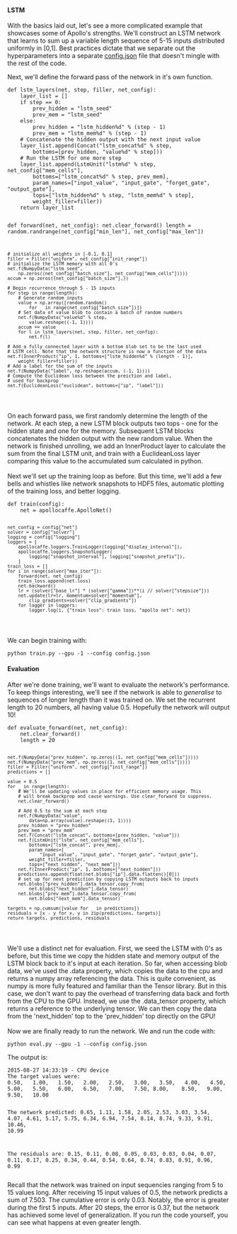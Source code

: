 <div id="LSTM" class="subgroup">
<h4>LSTM</h4>
<p> With the basics laid out, let's see a more complicated example that showcases some of Apollo's strengths.
We'll construct an LSTM network that learns to sum up a variable length sequence of 5-15 inputs distributed uniformly in [0,1].
Best practices dictate that we separate out the hyperparameters into a separate <a href="https://github.com/Russell91/LSTMSummation/blob/master/config.json">config.json</a> file that doesn't mingle with the rest of the code.
</p>

<p>
Next, we'll define the forward pass of the network in it's own function.
</p>

<div class="highlight">
<pre><code class="language-python" data-lang="python">def lstm_layers(net, step, filler, net_config):
    layer_list = []
    if step == 0:
        prev_hidden = "lstm_seed"
        prev_mem = "lstm_seed"
    else:
        prev_hidden = "lstm_hidden%d" % (step - 1)
        prev_mem = "lstm_mem%d" % (step - 1)
    # Concatenate the hidden output with the next input value
    layer_list.append(Concat("lstm_concat%d" % step,
        bottoms=[prev_hidden, "value%d" % step]))
    # Run the LSTM for one more step
    layer_list.append(LstmUnit("lstm%d" % step, net_config["mem_cells"],
        bottoms=["lstm_concat%d" % step, prev_mem],
        param_names=["input_value", "input_gate", "forget_gate", "output_gate"],
        tops=["lstm_hidden%d" % step, "lstm_mem%d" % step],
        weight_filler=filler))
    return layer_list

def forward(net, net_config):
    net.clear_forward()
    length = random.randrange(net_config["min_len"], net_config["max_len"])

    # initialize all weights in [-0.1, 0.1]
    filler = Filler("uniform", net_config["init_range"])
    # initialize the LSTM memory with all 0's
    net.f(NumpyData("lstm_seed",
        np.zeros((net_config["batch_size"], net_config["mem_cells"]))))
    accum = np.zeros((net_config["batch_size"],))

    # Begin recurrence through 5 - 15 inputs
    for step in range(length):
        # Generate random inputs
        value = np.array([random.random()
            for _ in range(net_config["batch_size"])])
        # Set data of value blob to contain a batch of random numbers
        net.f(NumpyData("value%d" % step,
            value.reshape((-1, 1))))
        accum += value
        for l in lstm_layers(net, step, filler, net_config):
            net.f(l)

    # Add a fully connected layer with a bottom blob set to be the last used
    # LSTM cell. Note that the network structure is now a function of the data
    net.f(InnerProduct("ip", 1, bottoms=["lstm_hidden%d" % (length - 1)],
        weight_filler=filler))
    # Add a label for the sum of the inputs
    net.f(NumpyData("label", np.reshape(accum, (-1, 1))))
    # Compute the Euclidean loss between the preiction and label,
    # used for backprop
    net.f(EuclideanLoss("euclidean", bottoms=["ip", "label"]))
</code></pre>
<p>
On each forward pass, we first randomly determine the length of the network. At each step,
a new LSTM block outputs two tops - one for the hidden state and one for the memory.
Subsequent LSTM blocks concatenates the hidden output with the new random value.
When the network is finished unrolling, we add an InnerProduct layer to calculate the sum from the final LSTM unit,
and train with a EuclideanLoss layer comparing this value to the accumulated sum calculated in python.
<br/>
<br/>
Next we'll set up the training loop as before. But this time, we'll add a few bells and whistles
like network snapshots to HDF5 files, automatic plotting of the training loss, and better logging.
</p>
<pre><code class="language-python" data-lang="python">def train(config):
    net = apollocaffe.ApolloNet()

    net_config = config["net"]
    solver = config["solver"]
    logging = config["logging"]
    loggers = [
        apollocaffe.loggers.TrainLogger(logging["display_interval"]),
        apollocaffe.loggers.SnapshotLogger(
            logging["snapshot_interval"], logging["snapshot_prefix"]),
        ]
    train_loss = []
    for i in range(solver["max_iter"]):
        forward(net, net_config)
        train_loss.append(net.loss)
        net.backward()
        lr = (solver["base_lr"] * (solver["gamma"])**(i // solver["stepsize"]))
        net.update(lr=lr, momentum=solver["momentum"],
            clip_gradients=solver["clip_gradients"])
        for logger in loggers:
            logger.log(i, {"train_loss": train_loss, "apollo_net": net})
</code></pre>
<p>
We can begin training with:
<pre><code>python train.py --gpu -1 --config config.json </code></pre>
</p>
<h4>Evaluation</h4>
<p>
After we're done training, we'll want to evaluate the network's performance. To keep things interesting,
we'll see if the network is able to <i>generalise</i> to sequences of longer length than it was trained on. We
set the recurrent length to 20 numbers, all having value 0.5. Hopefully the network will output 10!
</p>
<pre><code class="language-python" data-lang="python">def evaluate_forward(net, net_config):
    net.clear_forward()
    length = 20

    net.f(NumpyData("prev_hidden", np.zeros((1, net_config["mem_cells"]))))
    net.f(NumpyData("prev_mem", np.zeros((1, net_config["mem_cells"]))))
    filler = Filler("uniform", net_config["init_range"])
    predictions = []

    value = 0.5
    for _ in range(length):
        # We'll be updating values in place for efficient memory usage. This
        # will break backprop and cause warnings. Use clear_forward to suppress.
        net.clear_forward()

        # Add 0.5 to the sum at each step
        net.f(NumpyData("value",
            data=np.array(value).reshape((1, 1))))
        prev_hidden = "prev_hidden"
        prev_mem = "prev_mem"
        net.f(Concat("lstm_concat", bottoms=[prev_hidden, "value"]))
        net.f(LstmUnit("lstm", net_config["mem_cells"],
            bottoms=["lstm_concat", prev_mem],
            param_names=[
                "input_value", "input_gate", "forget_gate", "output_gate"],
            weight_filler=filler,
            tops=["next_hidden", "next_mem"]))
        net.f(InnerProduct("ip", 1, bottoms=["next_hidden"]))
        predictions.append(float(net.blobs["ip"].data.flatten()[0]))
        # set up for next prediction by copying LSTM outputs back to inputs
        net.blobs["prev_hidden"].data_tensor.copy_from(
            net.blobs["next_hidden"].data_tensor)
        net.blobs["prev_mem"].data_tensor.copy_from(
            net.blobs["next_mem"].data_tensor)

    targets = np.cumsum([value for _ in predictions])
    residuals = [x - y for x, y in zip(predictions, targets)]
    return targets, predictions, residuals
</code></pre>
    <p>
    We'll use a distinct net for evaluation. First, we seed the LSTM with 0's as before, but this time
    we copy the hidden state and memory output of the LSTM block back to it's input at each iteration.
    So far, when accessing blob data, we've used the .data property, which copies the data
    to the cpu and returns a numpy array referencing the data. This is quite convenient, as numpy is more
    fully featured and familiar than the Tensor library. But in this case, we don't want to pay the overhead
    of transferring data back and forth from the CPU to the GPU.
    Instead, we use the .data_tensor property, which returns a reference to the underlying tensor. We can then
    copy the data from the 'next_hidden' top to the 'prev_hidden' top directly on the GPU!
    <br/>
    <br/>
    Now we are finally ready to run the network. We and run the code with:
</p>
            <pre><code>python eval.py --gpu -1 --config config.json </code></pre>
<p>
    The output is: <br/>
    <pre><code>2015-08-27 14:33:19 - CPU device
The target values were:
0.50,   1.00,   1.50,   2.00,   2.50,   3.00,   3.50,   4.00,   4.50,   5.00,   5.50,   6.00,   6.50,   7.00,   7.50, 8.00,    8.50,   9.00,   9.50,   10.00

The network predicted:
0.65,   1.11,   1.58,   2.05,   2.53,   3.03,   3.54,   4.07,   4.61,   5.17,   5.75,   6.34,   6.94,   7.54,   8.14, 8.74,    9.33,   9.91,   10.46,  10.99

The residuals are:
0.15,   0.11,   0.08,   0.05,   0.03,   0.03,   0.04,   0.07,   0.11,   0.17,   0.25,   0.34,   0.44,   0.54,   0.64, 0.74,    0.83,   0.91,   0.96,   0.99</pre></code>
</p>
<p>
    Recall that the network was trained on input sequencies ranging from 5 to 15 values long.
    After receiving 15 input values of 0.5, the network predicts a sum of 7.503. The cumulative error is only 0.03.
    Notably, the error is greater during the first 5 inputs.
    After 20 steps,
    the error is 0.37, but the network has achieved some level of generalization. If you run the code yourself,
    you can see what happens at even greater length.
</p>
</div>
